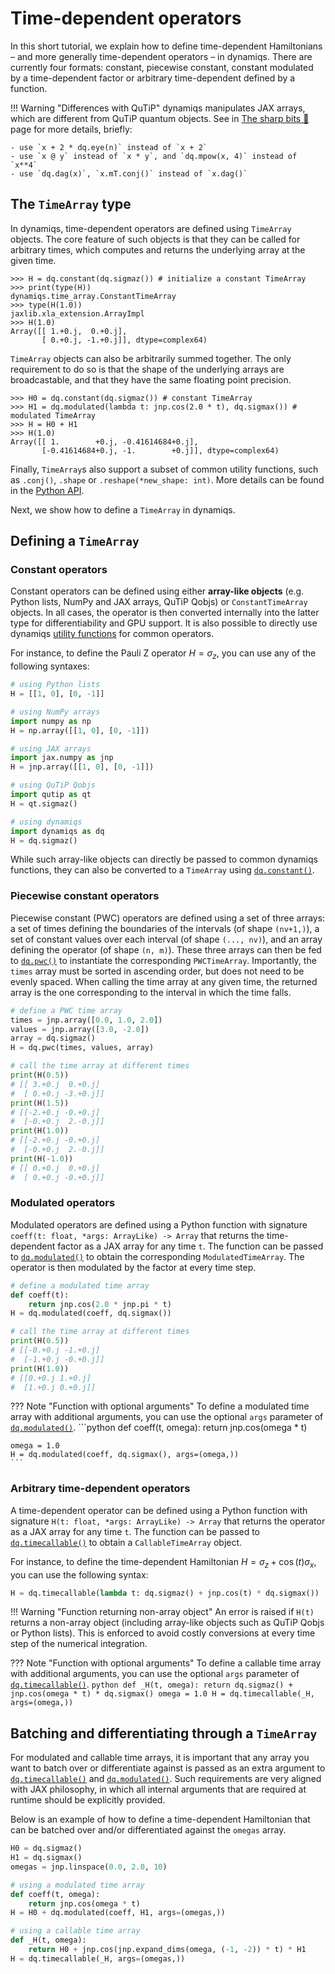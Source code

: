 # Time-dependent operators

In this short tutorial, we explain how to define time-dependent Hamiltonians – and more generally time-dependent operators – in dynamiqs. There are currently four formats: constant, piecewise constant, constant modulated by a time-dependent factor or arbitrary time-dependent defined by a function.

!!! Warning "Differences with QuTiP"
    dynamiqs manipulates JAX arrays, which are different from QuTiP quantum objects. See in [The sharp bits 🔪](/getting_started/sharp-bits.html) page for more details, briefly:

    - use `x + 2 * dq.eye(n)` instead of `x + 2`
    - use `x @ y` instead of `x * y`, and `dq.mpow(x, 4)` instead of `x**4`
    - use `dq.dag(x)`, `x.mT.conj()` instead of `x.dag()`

## The `TimeArray` type

In dynamiqs, time-dependent operators are defined using `TimeArray` objects. The core feature of such objects is that they can be called for arbitrary times, which computes and returns the underlying array at the given time.

```pycon
>>> H = dq.constant(dq.sigmaz()) # initialize a constant TimeArray
>>> print(type(H))
dynamiqs.time_array.ConstantTimeArray
>>> type(H(1.0))
jaxlib.xla_extension.ArrayImpl
>>> H(1.0)
Array([[ 1.+0.j,  0.+0.j],
       [ 0.+0.j, -1.+0.j]], dtype=complex64)
```

`TimeArray` objects can also be arbitrarily summed together. The only requirement to do so is that the shape of the underlying arrays are broadcastable, and that they have the same floating point precision.

```pycon
>>> H0 = dq.constant(dq.sigmaz()) # constant TimeArray
>>> H1 = dq.modulated(lambda t: jnp.cos(2.0 * t), dq.sigmax()) # modulated TimeArray
>>> H = H0 + H1
>>> H(1.0)
Array([[ 1.        +0.j, -0.41614684+0.j],
       [-0.41614684+0.j, -1.        +0.j]], dtype=complex64)
```

Finally, `TimeArray`s also support a subset of common utility functions, such as `.conj()`, `.shape` or `.reshape(*new_shape: int)`. More details can be found in the [Python API](../python_api/index.md).

Next, we show how to define a `TimeArray` in dynamiqs.

## Defining a `TimeArray`

### Constant operators

Constant operators can be defined using either **array-like objects** (e.g. Python lists, NumPy and JAX arrays, QuTiP Qobjs) or `ConstantTimeArray` objects. In all cases, the operator is then converted internally into the latter type for differentiability and GPU support. It is also possible to directly use dynamiqs [utility functions](../python_api/index.md) for common operators.

For instance, to define the Pauli Z operator $H = \sigma_z$, you can use any of the following syntaxes:

```python
# using Python lists
H = [[1, 0], [0, -1]]

# using NumPy arrays
import numpy as np
H = np.array([[1, 0], [0, -1]])

# using JAX arrays
import jax.numpy as jnp
H = jnp.array([[1, 0], [0, -1]])

# using QuTiP Qobjs
import qutip as qt
H = qt.sigmaz()

# using dynamiqs
import dynamiqs as dq
H = dq.sigmaz()
```

While such array-like objects can directly be passed to common dynamiqs functions, they can also be converted to a `TimeArray` using [`dq.constant()`](../python_api/time_array/constant.md).

### Piecewise constant operators

Piecewise constant (PWC) operators are defined using a set of three arrays: a set of times defining the boundaries of the intervals (of shape `(nv+1,)`), a set of constant values over each interval (of shape `(..., nv)`), and an array defining the operator (of shape `(n, m)`). These three arrays can then be fed to [`dq.pwc()`](../python_api/time_array/pwc.md) to instantiate the corresponding `PWCTimeArray`. Importantly, the `times` array must be sorted in ascending order, but does not need to be evenly spaced. When calling the time array at any given time, the returned array is the one corresponding to the interval in which the time falls.

```python
# define a PWC time array
times = jnp.array([0.0, 1.0, 2.0])
values = jnp.array([3.0, -2.0])
array = dq.sigmaz()
H = dq.pwc(times, values, array)

# call the time array at different times
print(H(0.5))
# [[ 3.+0.j  0.+0.j]
#  [ 0.+0.j -3.+0.j]]
print(H(1.5))
# [[-2.+0.j -0.+0.j]
#  [-0.+0.j  2.-0.j]]
print(H(1.0))
# [[-2.+0.j -0.+0.j]
#  [-0.+0.j  2.-0.j]]
print(H(-1.0))
# [[ 0.+0.j  0.+0.j]
#  [ 0.+0.j -0.+0.j]]
```

### Modulated operators

Modulated operators are defined using a Python function with signature `coeff(t: float, *args: ArrayLike) -> Array` that returns the time-dependent factor as a JAX array for any time `t`. The function can be passed to [`dq.modulated()`](../python_api/time_array/modulated.md) to obtain the corresponding `ModulatedTimeArray`. The operator is then modulated by the factor at every time step.

```python
# define a modulated time array
def coeff(t):
    return jnp.cos(2.0 * jnp.pi * t)
H = dq.modulated(coeff, dq.sigmax())

# call the time array at different times
print(H(0.5))
# [[-0.+0.j -1.+0.j]
#  [-1.+0.j -0.+0.j]]
print(H(1.0))
# [[0.+0.j 1.+0.j]
#  [1.+0.j 0.+0.j]]
```

??? Note "Function with optional arguments"
    To define a modulated time array with additional arguments, you can use the optional `args` parameter of [`dq.modulated()`](../python_api/time_array/modulated.md).
    ```python
    def coeff(t, omega):
        return jnp.cos(omega * t)

    omega = 1.0
    H = dq.modulated(coeff, dq.sigmax(), args=(omega,))
    ```

### Arbitrary time-dependent operators

A time-dependent operator can be defined using a Python function with signature `H(t: float, *args: ArrayLike) -> Array` that returns the operator as a JAX array for any time `t`. The function can be passed to [`dq.timecallable()`](../python_api/time_array/timecallable.md) to obtain a `CallableTimeArray` object.

For instance, to define the time-dependent Hamiltonian $H = \sigma_z + \cos(t)\sigma_x$, you can use the following syntax:

```python
H = dq.timecallable(lambda t: dq.sigmaz() + jnp.cos(t) * dq.sigmax())
```

!!! Warning "Function returning non-array object"
    An error is raised if `H(t)` returns a non-array object (including array-like objects such as QuTiP Qobjs or Python lists). This is enforced to avoid costly conversions at every time step of the numerical integration.

??? Note "Function with optional arguments"
    To define a callable time array with additional arguments, you can use the optional `args` parameter of [`dq.timecallable()`](../python_api/time_array/timecallable.md).
    ```python
    def _H(t, omega):
        return dq.sigmaz() + jnp.cos(omega * t) * dq.sigmax()
    omega = 1.0
    H = dq.timecallable(_H, args=(omega,))
    ```

## Batching and differentiating through a `TimeArray`

For modulated and callable time arrays, it is important that any array you want to batch over or differentiate against is passed as an extra argument to [`dq.timecallable()`](../python_api/time_array/timecallable.md) and [`dq.modulated()`](../python_api/time_array/modulated.md). Such requirements are very aligned with JAX philosophy, in which all internal arguments that are required at runtime should be explicitly provided.

Below is an example of how to define a time-dependent Hamiltonian that can be batched over and/or differentiated against the `omegas` array.

```python
H0 = dq.sigmaz()
H1 = dq.sigmax()
omegas = jnp.linspace(0.0, 2.0, 10)

# using a modulated time array
def coeff(t, omega):
    return jnp.cos(omega * t)
H = H0 + dq.modulated(coeff, H1, args=(omegas,))

# using a callable time array
def _H(t, omega):
    return H0 + jnp.cos(jnp.expand_dims(omega, (-1, -2)) * t) * H1
H = dq.timecallable(_H, args=(omegas,))
```
